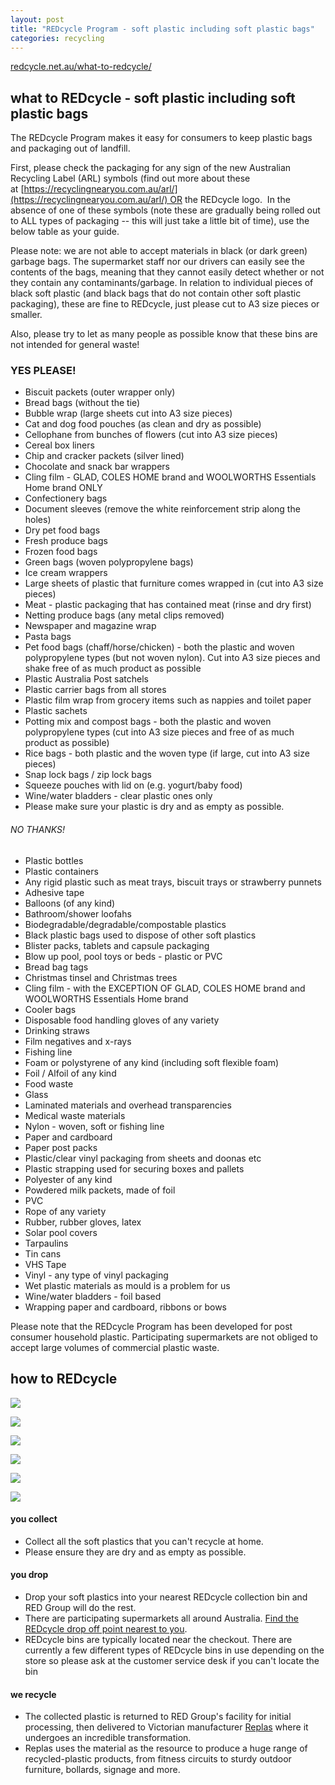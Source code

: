 ```yaml
---
layout: post
title: "REDcycle Program - soft plastic including soft plastic bags"
categories: recycling
---
```


[redcycle.net.au/what-to-redcycle/](https://redcycle.net.au/what-to-redcycle/)

what to REDcycle - soft plastic including soft plastic bags 
----------------

The REDcycle Program makes it easy for consumers to keep plastic bags and packaging out of landfill.

First, please check the packaging for any sign of the new Australian Recycling Label (ARL) symbols (find out more about these at [https://recyclingnearyou.com.au/arl/](https://recyclingnearyou.com.au/arl/) OR the REDcycle logo.  In the absence of one of these symbols (note these are gradually being rolled out to ALL types of packaging -- this will just take a little bit of time), use the below table as your guide.

Please note: we are not able to accept materials in black (or dark green) garbage bags. The supermarket staff nor our drivers can easily see the contents of the bags, meaning that they cannot easily detect whether or not they contain any contaminants/garbage. In relation to individual pieces of black soft plastic (and black bags that do not contain other soft plastic packaging), these are fine to REDcycle, just please cut to A3 size pieces or smaller.

Also, please try to let as many people as possible know that these bins are not intended for general waste!

### YES PLEASE!

-   Biscuit packets (outer wrapper only)
-   Bread bags (without the tie)
-   Bubble wrap (large sheets cut into A3 size pieces)
-   Cat and dog food pouches (as clean and dry as possible)
-   Cellophane from bunches of flowers (cut into A3 size pieces)
-   Cereal box liners
-   Chip and cracker packets (silver lined)
-   Chocolate and snack bar wrappers
-   Cling film - GLAD, COLES HOME brand and WOOLWORTHS Essentials Home brand ONLY
-   Confectionery bags
-   Document sleeves (remove the white reinforcement strip along the holes)
-   Dry pet food bags
-   Fresh produce bags
-   Frozen food bags
-   Green bags (woven polypropylene bags)
-   Ice cream wrappers
-   Large sheets of plastic that furniture comes wrapped in (cut into A3 size pieces)
-   Meat - plastic packaging that has contained meat (rinse and dry first)
-   Netting produce bags (any metal clips removed)
-   Newspaper and magazine wrap
-   Pasta bags
-   Pet food bags (chaff/horse/chicken) - both the plastic and woven polypropylene types (but not woven nylon). Cut into A3 size pieces and shake free of as much product as possible
-   Plastic Australia Post satchels
-   Plastic carrier bags from all stores
-   Plastic film wrap from grocery items such as nappies and toilet paper
-   Plastic sachets
-   Potting mix and compost bags - both the plastic and woven polypropylene types (cut into A3 size pieces and free of as much product as possible)
-   Rice bags - both plastic and the woven type (if large, cut into A3 size pieces)
-   Snap lock bags / zip lock bags
-   Squeeze pouches with lid on (e.g. yogurt/baby food)
-   Wine/water bladders - clear plastic ones only
-   Please make sure your plastic is dry and as empty as possible.

###### NO THANKS!

-   Plastic bottles
-   Plastic containers
-   Any rigid plastic such as meat trays, biscuit trays or strawberry punnets
-   Adhesive tape
-   Balloons (of any kind)
-   Bathroom/shower loofahs
-   Biodegradable/degradable/compostable plastics
-   Black plastic bags used to dispose of other soft plastics
-   Blister packs, tablets and capsule packaging
-   Blow up pool, pool toys or beds - plastic or PVC
-   Bread bag tags
-   Christmas tinsel and Christmas trees
-   Cling film - with the EXCEPTION OF GLAD, COLES HOME brand and WOOLWORTHS Essentials Home brand
-   Cooler bags
-   Disposable food handling gloves of any variety
-   Drinking straws
-   Film negatives and x-rays
-   Fishing line
-   Foam or polystyrene of any kind (including soft flexible foam)
-   Foil / Alfoil of any kind
-   Food waste
-   Glass
-   Laminated materials and overhead transparencies
-   Medical waste materials
-   Nylon - woven, soft or fishing line
-   Paper and cardboard
-   Paper post packs
-   Plastic/clear vinyl packaging from sheets and doonas etc
-   Plastic strapping used for securing boxes and pallets
-   Polyester of any kind
-   Powdered milk packets, made of foil
-   PVC
-   Rope of any variety
-   Rubber, rubber gloves, latex
-   Solar pool covers
-   Tarpaulins
-   Tin cans
-   VHS Tape
-   Vinyl - any type of vinyl packaging
-   Wet plastic materials as mould is a problem for us
-   Wine/water bladders - foil based
-   Wrapping paper and cardboard, ribbons or bows

Please note that the REDcycle Program has been developed for post consumer household plastic. Participating supermarkets are not obliged to accept large volumes of commercial plastic waste.

how to REDcycle
---------------

![](https://redcycle.net.au/wp-content/uploads/2017/04/1.you_collect-1024x286.png)

![](https://redcycle.net.au/wp-content/uploads/2017/04/you-collect.jpg)

![](https://redcycle.net.au/wp-content/uploads/2017/04/2.you_drop-1024x289.png)

![](https://redcycle.net.au/wp-content/uploads/2017/04/You-drop.jpg)

![](https://redcycle.net.au/wp-content/uploads/2017/04/3.we_recycle-1024x287.png)

![](https://redcycle.net.au/wp-content/uploads/2017/04/we-recycle.jpg)

#### you collect

-   Collect all the soft plastics that you can't recycle at home.
-   Please ensure they are dry and as empty as possible.

#### you drop

-   Drop your soft plastics into your nearest REDcycle collection bin and RED Group will do the rest.
-   There are participating supermarkets all around Australia. [Find the REDcycle drop off point nearest to you](https://redcycle.net.au/where-to-redcycle/).
-   REDcycle bins are typically located near the checkout. There are currently a few different types of REDcycle bins in use depending on the store so please ask at the customer service desk if you can't locate the bin

#### we recycle

-   The collected plastic is returned to RED Group's facility for initial processing, then delivered to Victorian manufacturer [Replas](https://www.replas.com.au/) where it undergoes an incredible transformation.
-   Replas uses the material as the resource to produce a huge range of recycled-plastic products, from fitness circuits to sturdy outdoor furniture, bollards, signage and more.
